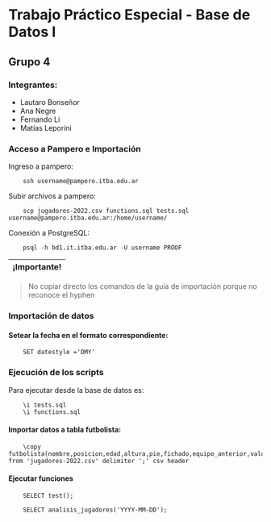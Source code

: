 # Trabajo Práctico Especial - Base de Datos I
## Grupo 4
### Integrantes:
* Lautaro Bonseñor
* Ana Negre
* Fernando Li
* Matías Leporini

### Acceso a Pampero e Importación

Ingreso a pampero:

```
    ssh username@pampero.itba.edu.ar
```

Subir archivos a pampero:

```
    scp jugadores-2022.csv functions.sql tests.sql username@pampero.itba.edu.ar:/home/username/
```

Conexión a PostgreSQL:

```
    psql -h bd1.it.itba.edu.ar -U username PROOF
```

| ¡Importante! |
|--------------|
> No copiar directo los comandos de la guía de importación porque no reconoce el hyphen

### Importación de datos

#### Setear la fecha en el formato correspondiente:

``` 
    SET datestyle ='DMY'
```

### Ejecución de los scripts

Para ejecutar desde la base de datos es:

```
    \i tests.sql
    \i functions.sql
```

#### Importar datos a tabla futbolista:

```
    \copy futbolista(nombre,posicion,edad,altura,pie,fichado,equipo_anterior,valor,equipo) from 'jugadores-2022.csv' delimiter ';' csv header
```

#### Ejecutar funciones

```
    SELECT test();
```

```
    SELECT analisis_jugadores('YYYY-MM-DD');
```